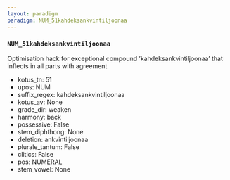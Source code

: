 ```yaml
---
layout: paradigm
paradigm: NUM_51kahdeksankvintiljoonaa
---
```

### ` NUM_51kahdeksankvintiljoonaa `

Optimisation hack for exceptional compound ’kahdeksankvintiljoonaa’ that inflects in all parts with agreement
* kotus_tn: 51
* upos: NUM
* suffix_regex: kahdeksankvintiljoonaa
* kotus_av: None
* grade_dir: weaken
* harmony: back
* possessive: False
* stem_diphthong: None
* deletion: ankvintiljoonaa
* plurale_tantum: False
* clitics: False
* pos: NUMERAL
* stem_vowel: None
